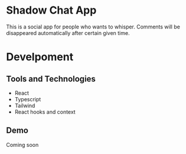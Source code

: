 # Shadow Chat App 
This is a social app for people who wants to whisper. Comments will be disappeared automatically after certain given time. 
# Develpoment
## Tools and Technologies
- React
- Typescript
- Tailwind
- React hooks and context
## Demo
Coming soon